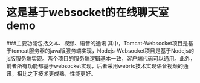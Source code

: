 # 这是基于websocket的在线聊天室demo
###主要功能包括文本、视频、语音的通讯
其中，Tomcat-Websocket项目是基于tomcat服务器的java版服务端实现，Nodejs-Websocket项目是基于Nodejs的js版服务端实现。两个项目的服务端逻辑基本一致，客户端代码可以通用。此外，前者所有功能都基于websocket实现，后者采用webrtc技术实现语音视频的通讯，相比之下技术更成熟，性能更好。
